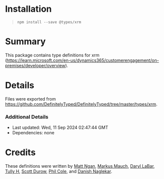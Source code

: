 # Installation
> `npm install --save @types/xrm`

# Summary
This package contains type definitions for xrm (https://learn.microsoft.com/en-us/dynamics365/customerengagement/on-premises/developer/overview).

# Details
Files were exported from https://github.com/DefinitelyTyped/DefinitelyTyped/tree/master/types/xrm.

### Additional Details
 * Last updated: Wed, 11 Sep 2024 02:47:44 GMT
 * Dependencies: none

# Credits
These definitions were written by [ Matt Ngan](https://github.com/mattngan), [Markus Mauch](https://github.com/markusmauch), [Daryl LaBar](https://github.com/daryllabar), [Tully H](https://github.com/clownwilleatme), [Scott Durow](https://github.com/scottdurow), [Phil Cole](https://github.com/filcole), and [Danish Naglekar](https://github.com/power-maverick).
